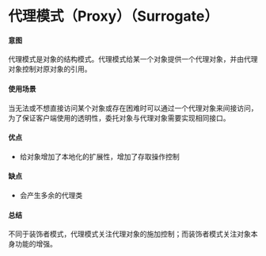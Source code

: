 代理模式（Proxy）（Surrogate）
===
#### 意图
代理模式是对象的结构模式。代理模式给某一个对象提供一个代理对象，并由代理对象控制对原对象的引用。

#### 使用场景
当无法或不想直接访问某个对象或存在困难时可以通过一个代理对象来间接访问，为了保证客户端使用的透明性，委托对象与代理对象需要实现相同接口。

#### 优点
* 给对象增加了本地化的扩展性，增加了存取操作控制

#### 缺点
* 会产生多余的代理类

#### 总结
不同于装饰者模式，代理模式关注代理对象的施加控制；而装饰者模式关注对象本身功能的增强。